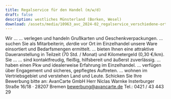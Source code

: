 ```yaml
---
title: Regalservice für den Handel (m/w/d)
draft: false
description: westliches Münsterland (Borken, Wesel)
download: /assets/media/10963_avc_2024-02_regalservice_verschiedene-orte.pdf
---
```

Wir …
… verlegen und handeln Grußkarten und Geschenkverpackungen.
… suchen Sie als Mitarbeiter*in, der*die vor Ort im Einzelhandel
unsere Ware einsortiert und Bedarfsmengen ermittelt.
… bieten Ihnen eine attraktive Daueranstellung in Teilzeit
(70 Std. / Monat) und Kilometergeld (0,30 €/km).
Sie …
… sind kontaktfreudig, fleißig, hilfsbereit und äußerst zuverlässig.
… haben einen Pkw und idealerweise Erfahrung im Einzelhandel.
… verfügen über Engagement und sicheres, gepflegtes Auftreten.
… wohnen im Vertriebsgebiet und verstehen Land und Leute.
Schicken Sie Ihre Bewerbung bitte an:
AvanCarte GmbH
Herr Niclas Warnke
Insterburger Straße 16/18 · 28207 Bremen
bewerbung@avancarte.de
Tel.: 0421 / 43 443 29